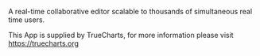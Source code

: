 A real-time collaborative editor scalable to thousands of simultaneous real time users.

This App is supplied by TrueCharts, for more information please visit https://truecharts.org
